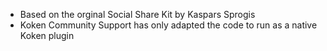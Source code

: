 * Based on the orginal Social Share Kit by Kaspars Sprogis
* Koken Community Support has only adapted the code to run as a native Koken plugin
